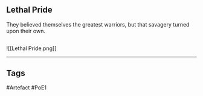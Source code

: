 ## Lethal Pride
They believed themselves the greatest warriors, but that savagery turned upon their own.
##
![[Lethal Pride.png]]

---
## Tags
#Artefact
#PoE1
